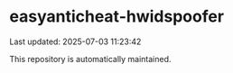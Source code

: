 # easyanticheat-hwidspoofer

Last updated: 2025-07-03 11:23:42

This repository is automatically maintained.
